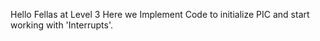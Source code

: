 Hello Fellas at Level 3
Here we Implement Code to initialize PIC and start working with
'Interrupts'.